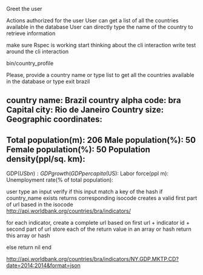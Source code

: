 Greet the user

Actions authorized for the user
User can get a list of all the countries available in the database
User can directly type the name of the country to retrieve information

make sure Rspec is working
start thinking about the cli interaction
write test around the cli interaction



bin/country_profile

Please, provide a country name or type list to get all the countries available in the database or type exit
brazil

country name: Brazil
country alpha code: bra
Capital city: Rio de Janeiro
Country size:
Geographic coordinates:
----------------------
Total population(m): 206
Male population(%): 50
Female population(%): 50
Population density(ppl/sq. km):
----------------------
GDP($USbn):
GDP growth(%):
GDP per capita($US):
Labor force(ppl m):
Unemployment rate(% of total population):

user type an input
verify if this input match a key of the hash
if country_name exists
  returns corresponding isocode
  creates a valid first part of url based in the isocode
  http://api.worldbank.org/countries/bra/indicators/

  for each indicator, create a complete url based on first url + indicator id + second part of url
  store each of the return value in an array or hash
  return this array or hash

else
  return nil
end

http://api.worldbank.org/countries/bra/indicators/NY.GDP.MKTP.CD?date=2014:2014&format=json
